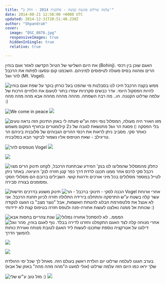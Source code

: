 ```yaml
---
title: "עלמה שרלוט פוגשת כבשה - סלובניה 2014 - חלק ב'"
date: 2014-08-21 12:58:00 +0000 UTC
updated: 2014-12-31T20:51:40.230Z
author: "Shpandrak"
cover:
  image: "DSC_0876.jpg"
  responsiveImages: true
  hiddenInSingle: true
  relative: true

---
```


את היום השלישי של הטיול הקדשנו לאזור אגם בוהין (Bohinj). האגם שוכן בין רכסי הרים ומהווה בסיס מעולה לטיפוסים למיניהם. השכמנו קום ונסענו לפתוח את הרכבל להר ווגל (Mt. Vogel).

![](DSC_0592.jpg "בוקר על שפת אגם בוהין")
ממש בקצה הרכבל חיכו לנו בסבלנות מי שהפכו בעל כורחן להיות הפסקול היומי. עדר כבשים סקרניות עמדו בתור לטעום את הלחיים הרכות של עלמה שרלוט הקטנה. הו.. מה רבה השמחה. מההה מההה מההה אבא מהה מהה מהה :)

![](DSC_0647.jpg "We come in peace")
![](DSC_0646.jpg)

![](DSC_0610.jpg "התינוק הזה נראה טעים")
מזג האויר היה מעולה, המסלול נופי ויפה וע"ש פעתה לי באוזן בלי הפסקה :) פסגת הר ווגל מתנשאת לגובה של כ2 קילומטרים ובחורף המקום משמש כאתר סקי. מסביב ניתן לראות את רכסי ההרים הגבוהים של סלובניה ביניהם הר טריגילב - שאת הטיפוס אליו נשמור לביקור הבא בסלובניה.

![](DSC_0707.jpg "מטפסים להר Vogel")
![](DSC_0786.jpg)

![](DSC_0725.jpg)

![](DSC_0822.jpg "תינוק הרים מצוי")
כחלק מהמסלול שהמליצו לנו בנק' המידע שבתחנת הרכבל, לקחנו רכבל סקי לרכס אחר ממנו תכננו לרדת דרך כפר קטן חזרה לנק' היציאה. באתר ניתן לטייל במספר מסלולים בכל מיני אורכים ודרגות קושי. השבילים ברובם הם מסלולי הסקי ומסומנים בצורה סבירה.

![](DSC_0813.jpg "תינוק משונע בדרכים חדשות")
![](DSC_0657.jpg "הכנה לסקי - תינוקי ברכבל - הר Vogel")
אחרי ארוחת עשר קלה בשטח ע"ש התרסקה והתחלנו בירידה התלולה חזרה לכיוון תחנת הרכבל. אני לא אנצל את פלטפורמת הבלוג להטחת האשמות, אבל "נוצר מצב" בו הגענו לנקודה שכוחת אל ממנה נאלצנו לעשות אחורה-פנה ולטפס חזרה בטיפוס קצת לא ידידותי :)

![](DSC_0745.jpg "שנת צהריים בחסות אבא")
![](DSC_0751.jpg "המממ.. לא להסתכל אחורה נמלולי")
![](DSC_0844.jpg "נוף לאגם בוהין, מהר ווגל")
אחרי מנוחה קלה לצד האגם התקפלנו וחזרנו לדירה בבלד. דילגנו על אטרקציה נוספת שתכננו לעשות ליד האגם לטובת מנוחה ואגירת כוחות להמשך הדרך.

![](DSC_0867.jpg)

![](DSC_0876.jpg)

בערב חגגנו לעלמה שרלוט יום הולדת ראשון בעולם הזה. מאחל לך שכל ימי ההולדת שלך יראו כמו היום הזה עלמה שרלוט (אולי למעט ה"מהה מהה מהה" באוזן של אבא)

![](DSC_0907.jpg "מזל טוב ע״ש שלי :)")
![](DSC_0920.jpg)

